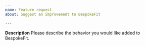 ```yaml
---
name: Feature request
about: Suggest an improvement to BespokeFit 

---
```


**Description**
Please describe the behavior you would like added to BespokeFit.
